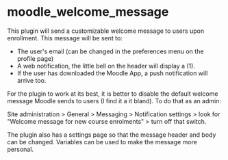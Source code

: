 # moodle_welcome_message
This plugin will send a customizable welcome message to users upon enrollment. This message will be sent to:

- The user's email (can be changed in the preferences menu on the profile page)
- A web notification, the little bell on the header will display a (1).
- If the user has downloaded the Moodle App, a push notification will arrive too.

For the plugin to work at its best, it is better to disable the default welcome message Moodle sends to users (I find it a it bland). To do that as an admin:

Site administration > General > Messaging > Notification settings > look for "Welcome message for new course enrolments" > turn off that switch.

The plugin also has a settings page so that the message header and body can be changed. Variables can be used to make the message more personal.
